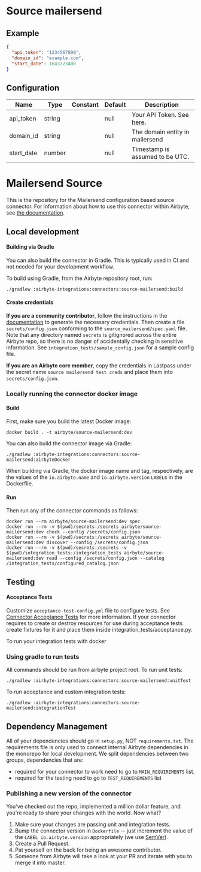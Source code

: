 # Source mailersend

## Example
```json
{
  "api_token": "1234567890",
  "domain_id": "example.com",
  "start_date": 1643723400
}
```

## Configuration
| Name | Type | Constant | Default | Description |
| --- | --- | --- | --- | --- |
|api_token|string||null|Your API Token. See <a href="https://www.mailersend.com/help/managing-api-tokens">here</a>.|
|domain_id|string||null|The domain entity in mailersend|
|start_date|number||null|Timestamp is assumed to be UTC.|

# Mailersend Source

This is the repository for the Mailersend configuration based source connector.
For information about how to use this connector within Airbyte, see [the documentation](https://docs.airbyte.io/integrations/sources/mailersend).

## Local development

#### Building via Gradle
You can also build the connector in Gradle. This is typically used in CI and not needed for your development workflow.

To build using Gradle, from the Airbyte repository root, run:
```
./gradlew :airbyte-integrations:connectors:source-mailersend:build
```

#### Create credentials
**If you are a community contributor**, follow the instructions in the [documentation](https://docs.airbyte.io/integrations/sources/mailersend)
to generate the necessary credentials. Then create a file `secrets/config.json` conforming to the `source_mailersend/spec.yaml` file.
Note that any directory named `secrets` is gitignored across the entire Airbyte repo, so there is no danger of accidentally checking in sensitive information.
See `integration_tests/sample_config.json` for a sample config file.

**If you are an Airbyte core member**, copy the credentials in Lastpass under the secret name `source mailersend test creds`
and place them into `secrets/config.json`.

### Locally running the connector docker image

#### Build
First, make sure you build the latest Docker image:
```
docker build . -t airbyte/source-mailersend:dev
```

You can also build the connector image via Gradle:
```
./gradlew :airbyte-integrations:connectors:source-mailersend:airbyteDocker
```
When building via Gradle, the docker image name and tag, respectively, are the values of the `io.airbyte.name` and `io.airbyte.version` `LABEL`s in
the Dockerfile.

#### Run
Then run any of the connector commands as follows:
```
docker run --rm airbyte/source-mailersend:dev spec
docker run --rm -v $(pwd)/secrets:/secrets airbyte/source-mailersend:dev check --config /secrets/config.json
docker run --rm -v $(pwd)/secrets:/secrets airbyte/source-mailersend:dev discover --config /secrets/config.json
docker run --rm -v $(pwd)/secrets:/secrets -v $(pwd)/integration_tests:/integration_tests airbyte/source-mailersend:dev read --config /secrets/config.json --catalog /integration_tests/configured_catalog.json
```
## Testing

#### Acceptance Tests
Customize `acceptance-test-config.yml` file to configure tests. See [Connector Acceptance Tests](https://docs.airbyte.io/connector-development/testing-connectors/connector-acceptance-tests-reference) for more information.
If your connector requires to create or destroy resources for use during acceptance tests create fixtures for it and place them inside integration_tests/acceptance.py.

To run your integration tests with docker

### Using gradle to run tests
All commands should be run from airbyte project root.
To run unit tests:
```
./gradlew :airbyte-integrations:connectors:source-mailersend:unitTest
```
To run acceptance and custom integration tests:
```
./gradlew :airbyte-integrations:connectors:source-mailersend:integrationTest
```

## Dependency Management
All of your dependencies should go in `setup.py`, NOT `requirements.txt`. The requirements file is only used to connect internal Airbyte dependencies in the monorepo for local development.
We split dependencies between two groups, dependencies that are:
* required for your connector to work need to go to `MAIN_REQUIREMENTS` list.
* required for the testing need to go to `TEST_REQUIREMENTS` list

### Publishing a new version of the connector
You've checked out the repo, implemented a million dollar feature, and you're ready to share your changes with the world. Now what?
1. Make sure your changes are passing unit and integration tests.
1. Bump the connector version in `Dockerfile` -- just increment the value of the `LABEL io.airbyte.version` appropriately (we use [SemVer](https://semver.org/)).
1. Create a Pull Request.
1. Pat yourself on the back for being an awesome contributor.
1. Someone from Airbyte will take a look at your PR and iterate with you to merge it into master.
